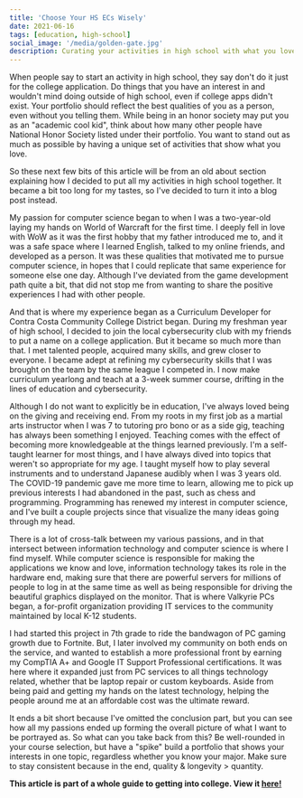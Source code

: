 ```yaml
---
title: 'Choose Your HS ECs Wisely'
date: 2021-06-16
tags: [education, high-school]
social_image: '/media/golden-gate.jpg'
description: Curating your activities in high school with what you love.
---
```

When people say to start an activity in high school, they say don't do it just for the college application. Do things that you have an interest in and wouldn't mind doing outside of high school, even if college apps didn't exist. Your portfolio should reflect the best qualities of you as a person, even without you telling them. While being in an honor society may put you as an "academic cool kid", think about how many other people have National Honor Society listed under their portfolio. You want to stand out as much as possible by having a unique set of activities that show what you love.

So these next few bits of this article will be from an old about section explaining how I decided to put all my activities in high school together. It became a bit too long for my tastes, so I've decided to turn it into a blog post instead.

My passion for computer science began to when I was a two-year-old laying my hands on World of Warcraft for the first time. I deeply fell in love with WoW as it was the first hobby that my father introduced me to, and it was a safe space where I learned English, talked to my online friends, and developed as a person. It was these qualities that motivated me to pursue computer science, in hopes that I could replicate that same experience for someone else one day. Although I've deviated from the game development path quite a bit, that did not stop me from wanting to share the positive experiences I had with other people.

And that is where my experience began as a Curriculum Developer for Contra Costa Community College District began. During my freshman year of high school, I decided to join the local cybersecurity club with my friends to put a name on a college application. But it became so much more than that. I met talented people, acquired many skills, and grew closer to everyone. I became adept at refining my cybersecurity skills that I was brought on the team by the same league I competed in. I now make curriculum yearlong and teach at a 3-week summer course, drifting in the lines of education and cybersecurity.

Although I do not want to explicitly be in education, I've always loved being on the giving and receiving end. From my roots in my first job as a martial arts instructor when I was 7 to tutoring pro bono or as a side gig, teaching has always been something I enjoyed. Teaching comes with the effect of becoming more knowledgeable at the things learned previously. I'm a self-taught learner for most things, and I have always dived into topics that weren't so appropriate for my age. I taught myself how to play several instruments and to understand Japanese audibly when I was 3 years old. The COVID-19 pandemic gave me more time to learn, allowing me to pick up previous interests I had abandoned in the past, such as chess and programming. Programming has renewed my interest in computer science, and I've built a couple projects since that visualize the many ideas going through my head.

There is a lot of cross-talk between my various passions, and in that intersect between information technology and computer science is where I find myself. While computer science is responsible for making the applications we know and love, information technology takes its role in the hardware end, making sure that there are powerful servers for millions of people to log in at the same time as well as being responsible for driving the beautiful graphics displayed on the monitor. That is where Valkyrie PCs began, a for-profit organization providing IT services to the community maintained by local K-12 students. 

I had started this project in 7th grade to ride the bandwagon of PC gaming growth due to Fortnite. But, I later involved my community on both ends on the service, and wanted to establish a more professional front by earning my CompTIA A+ and Google IT Support Professional certifications. It was here where it expanded just from PC services to all things technology related, whether that be laptop repair or custom keyboards. Aside from being paid and getting my hands on the latest technology, helping the people around me at an affordable cost was the ultimate reward. 

It ends a bit short because I've omitted the conclusion part, but you can see how all my passions ended up forming the overall picture of what I want to be portrayed as. So what can you take back from this? Be well-rounded in your course selection, but have a "spike" build a portfolio that shows your interests in one topic, regardless whether you know your major. Make sure to stay consistent because in the end, quality & longevity > quantity.

**This article is part of a whole guide to getting into college. View it [here!](/collegeapp)**